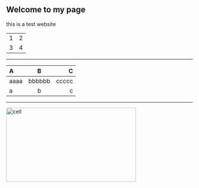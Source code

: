 ## Welcome to my page

this is a test website

<table>
  <tr>
    <td>1</td>
    <td>2</td>
  </tr>
  <tr>
    <td>3</td>
    <td>4</td>
  </tr>
</table>

*********************


| A | B | C |
| :--- | :----: | ----: |
| aaaa | bbbbbb | ccccc |
| a    | b      | c     |

********************
<img src="https://www.thoughtco.com/thmb/tPFJLTiBRA9y_j9smYCGjsmnblU=/1333x1000/smart/filters:no_upscale()/animal_cell_organelles-36b9ba0c39a44a429ccbb0702ff43d79.jpg" alt="cell" title="This is a cell" width="350" height="200" />




